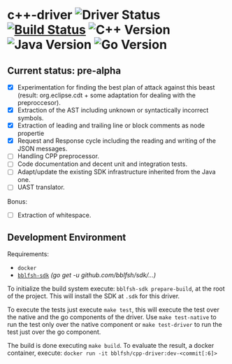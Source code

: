 # c++-driver  ![Driver Status](https://img.shields.io/badge/status-pre--alpha-d6ae86.svg) [![Build Status](https://travis-ci.org/bblfsh/cpp-driver.svg?branch=master)](https://travis-ci.org/bblfsh/java-driver) ![C++ Version](https://img.shields.io/badge/c++%20version-14-0--aa93ea.svg) ![Java Version](https://img.shields.io/badge/java%20version-8.121.13--r0-aa93ea.svg) ![Go Version](https://img.shields.io/badge/go%20version-1.8-63afbf.svg)

Current status: pre-alpha
------------------------

- [X] Experimentation for finding the best plan of attack against this beast (result: org.eclipse.cdt + some adaptation for dealing with the preproccesor).
- [X] Extraction of the AST including unknown or syntactically incorrect symbols.
- [X] Extraction of leading and trailing line or block comments as node propertie
- [X] Request and Response cycle including the reading and writing of the JSON messages.
- [ ] Handling CPP preprocessor.
- [ ] Code documentation and decent unit and integration tests.
- [ ] Adapt/update the existing SDK infrastructure inherited from the Java one.
- [ ] UAST translator.

Bonus:
- [ ] Extraction of whitespace.


Development Environment
-----------------------

Requirements:
- `docker`
- [`bblfsh-sdk`](https://github.com/bblfsh/sdk) _(go get -u github.com/bblfsh/sdk/...)_

To initialize the build system execute: `bblfsh-sdk prepare-build`, at the root of the project. This will install the SDK at `.sdk` for this driver.

To execute the tests just execute `make test`, this will execute the test over the native and the go components of the driver. Use `make test-native` to run the test only over the native component or `make test-driver` to run the test just over the go component.

The build is done executing `make build`. To evaluate the result, a docker container, execute:
`docker run -it bblfsh/cpp-driver:dev-<commit[:6]>`

